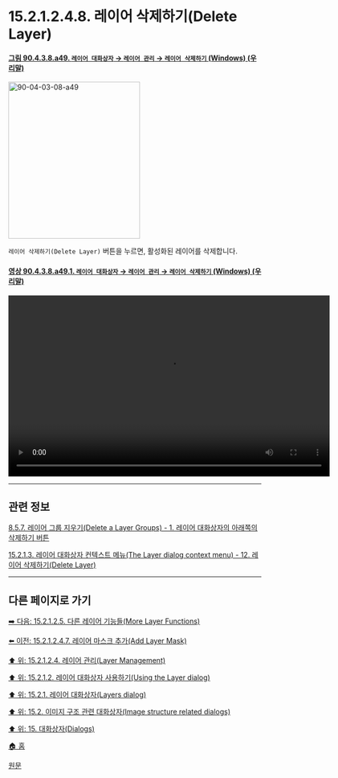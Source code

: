 # 15.2.1.2.4.8. 레이어 삭제하기(Delete Layer)

<a id="90-04-03-08-a49"></a>

#### [그림 90.4.3.8.a49. `레이어 대화상자` → `레이어 관리` → `레이어 삭제하기` (Windows) (우리말)](./90-04-0003-008-bottom_bar_buttons.md#90-04-03-08-a49)
<img width="262" height="312" alt="90-04-03-08-a49" src="https://github.com/wonder13662/gimp/assets/15767104/08388be5-6a55-4fbb-8092-9b8286078be4" />

`레이어 삭제하기(Delete Layer)` 버튼을 누르면, 활성화된 레이어를 삭제합니다.

<a id="90-04-03-08-a49-01"></a>

#### [영상 90.4.3.8.a49.1. `레이어 대화상자` → `레이어 관리` → `레이어 삭제하기` (Windows) (우리말)](./90-04-0003-008-bottom_bar_buttons.md#90-04-03-08-a49-01)
<video controls="controls" width="640" height="360" src="https://github.com/wonder13662/gimp/assets/15767104/d26cbe9a-e2c2-4843-b1b4-d56952acc603"></video>

***

## 관련 정보

[8.5.7. 레이어 그룹 지우기(Delete a Layer Groups) - 1. 레이어 대화상자의 아래쪽의 삭제하기 버튼](./08-05-07-delete_a_layer_group.md#08-05-07-s1)

[15.2.1.3. 레이어 대화상자 컨텍스트 메뉴(The Layer dialog context menu) - 12. 레이어 삭제하기(Delete Layer)](./15-02-01-03-the_layer_dialog_context_menu.md#15-02-01-03-s12)

***

## 다른 페이지로 가기

[➡️ 다음: 15.2.1.2.5. 다른 레이어 기능들(More Layer Functions)](./15-02-01-02-05-more_layer_functions.md)

[⬅️ 이전: 15.2.1.2.4.7. 레이어 마스크 추가(Add Layer Mask)](./15-02-01-02-04-07-add_layer_mask.md)

[⬆️ 위: 15.2.1.2.4. 레이어 관리(Layer Management)](./15-02-01-02-04-00-layer_management.md)

[⬆️ 위: 15.2.1.2. 레이어 대화상자 사용하기(Using the Layer dialog)](./15-02-01-02-00-using_the_layer_dialog.md)

[⬆️ 위: 15.2.1. 레이어 대화상자(Layers dialog)](./15-02-01-00-layers-dialog.md)

[⬆️ 위: 15.2. 이미지 구조 관련 대화상자(Image structure related dialogs)](./15-02-00-image-structure-related-dialogs.md)

[⬆️ 위: 15. 대화상자(Dialogs)](./15-00-dialogs.md)

[🏠 홈](./00-home.md)

[원문](https://docs.gimp.org/2.10/ko/gimp-dialogs-structure.html)